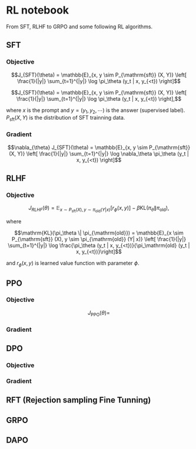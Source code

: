 # RL notebook

From SFT, RLHF to GRPO and some following RL algorithms.

## SFT

### Objective

```math
J_{SFT}(\theta) = \mathbb{E}_{x, y \sim P_{\mathrm{sft}} (X, Y)} \left[ \frac{1}{|y|} \sum_{t=1}^{|y|} \log \pi_\theta (y_t | x, y_{<t}) \right]
```

```math
J_{SFT}(\theta) = \mathbb{E}_{x, y \sim P_{\mathrm{sft}} (X, Y)} \left[ \frac{1}{|y|} \sum_{t=1}^{|y|} \log \pi_\theta (y_t | x, y_{<t}) \right],
```
where $`x`$ is the prompt and $`y = (y_1, y_2, \cdots)`$ is the answer (supervised label). $`P_{\mathrm{sft}} (X, Y)`$ is the distribution of SFT trainning data.

### Gradient

```math
\nabla_{\theta} J_{SFT}(\theta) = \mathbb{E}_{x, y \sim P_{\mathrm{sft}} (X, Y)} \left[ \frac{1}{|y|} \sum_{t=1}^{|y|} \log \nabla_\theta \pi_\theta (y_t | x, y_{<t}) \right]
```

## RLHF

### Objective

```math
J_{RLHF}(\theta) = \mathbb{E}_{x \sim P_{\mathrm{sft}} (X), y \sim \pi_{\mathrm{old}} (Y| x)} \left[ r_\phi (x, y) \right]- \beta \mathrm{KL} ( \pi_\theta \| \pi_\mathrm{old} ),
```
where
```math
\mathrm{KL}(\pi_\theta \| \pi_{\mathrm{old}}) = \mathbb{E}_{x \sim P_{\mathrm{sft}} (X), y \sim \pi_{\mathrm{old}} (Y| x)} \left[ \frac{1}{|y|} \sum_{t=1}^{|y|} \log \frac{\pi_\theta (y_t | x, y_{<t})}{\pi_\mathrm{old} (y_t | x, y_{<t})}\right]
```
and $`r_\phi(x,y)`$ is learned value function with parameter $`\phi`$.

## PPO

### Objective

```math
J_{\mathrm{PPO}} (\theta) = 
```

### Gradient

## DPO

### Objective

### Gradient

## RFT (Rejection sampling Fine Tunning)

## GRPO

## DAPO
